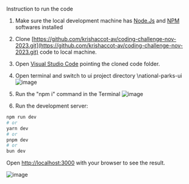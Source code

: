 

Instruction to run the code
1. Make sure the local development machine has [Node.Js](https://nodejs.org/en/download) and [NPM](https://docs.npmjs.com/downloading-and-installing-node-js-and-npm) softwares installed
2. Clone [https://github.com/krishaccot-av/coding-challenge-nov-2023.git](https://github.com/krishaccot-av/coding-challenge-nov-2023.git)  code to local machine. 
3. Open [Visual Studio Code](https://code.visualstudio.com/#alt-downloads) pointing the cloned code folder.
4. Open terminal and switch to ui project directory \national-parks-ui
   ![image](https://github.com/krishaccot-av/coding-challenge-nov-2023/assets/117759966/99136811-b628-4f03-a4d8-2d992799236e)
5. Run the "npm i" command in the Terminal
   ![image](https://github.com/krishaccot-av/coding-challenge-nov-2023/assets/117759966/6a13a88d-16d4-4aa3-8962-0cd0c4feebd8)

7. Run the development server:

```bash
npm run dev
# or
yarn dev
# or
pnpm dev
# or
bun dev
```

Open [http://localhost:3000](http://localhost:3000) with your browser to see the result.

![image](https://github.com/krishaccot-av/coding-challenge-nov-2023/assets/117759966/76f3e753-fa3e-430b-81b1-11452b6e3ed8)
